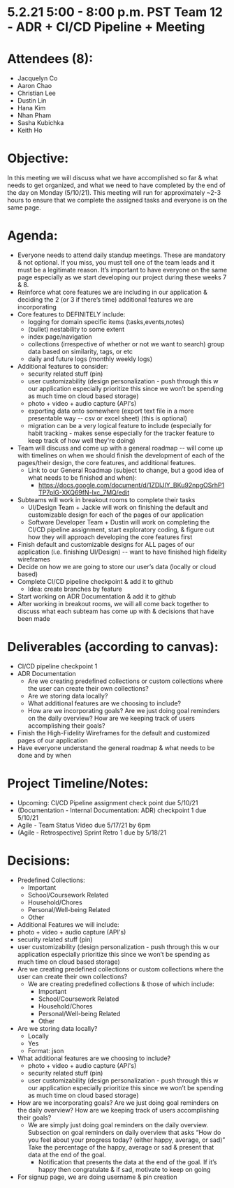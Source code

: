# 5.2.21 5:00 - 8:00 p.m. PST Team 12 - ADR + CI/CD Pipeline +  Meeting
# Attendees (8):
- Jacquelyn Co
- Aaron Chao
- Christian Lee
- Dustin Lin
- Hana Kim
- Nhan Pham 
- Sasha Kubichka
- Keith Ho

# Objective: 
In this meeting we will discuss what we have accomplished so far & what needs to get organized, and what we need to have completed by the end of the day on Monday (5/10/21). This meeting will run for approximately ~2-3 hours to ensure that we complete the assigned tasks and everyone is on the same page.

# Agenda:
- Everyone needs to attend daily standup meetings. These are mandatory & not optional. If you miss, you must tell one of the team leads and it must be a legitimate reason. It’s important to have everyone on the same page especially as we start developing our project during these weeks 7 & 8.
- Reinforce what core features we are including in our application & deciding the 2 (or 3 if there’s time) additional features we are incorporating
- Core features to DEFINITELY include: 
  - logging for domain specific items (tasks,events,notes)
  - (bullet) nestability to some extent
  - index page/navigation
  - collections (irrespective of whether or not we want to search) group data based on similarity, tags, or etc
  - daily and future logs (monthly weekly logs)
- Additional features to consider: 
  - security related stuff (pin)
  - user customizability (design personalization - push through this w our application especially prioritize this since we won’t be spending as much time on cloud based storage)
  - photo + video + audio capture (API's)
  - exporting data onto somewhere (export text file in a more presentable way -- csv or excel sheet) (this is optional)
  - migration can be a very logical feature to include (especially for habit tracking - makes sense especially for the tracker feature to keep track of how well they're doing)
- Team will discuss and come up with a general roadmap -- will come up with timelines on when we should finish the development of each of the pages/their design, the core features, and additional features.
  - Link to our General Roadmap (subject to change, but a good idea of what needs to be finished and when): 
    - https://docs.google.com/document/d/1ZDlJIY_BKu92npgOSrhP1TP7plG-XKQ69fN-lxc_7MQ/edit
- Subteams will work in breakout rooms to complete their tasks
  - UI/Design Team + Jackie will work on finishing the default and customizable design for each of the pages of our application
  - Software Developer Team + Dustin will work on completing the CI/CD pipeline assignment, start exploratory coding, & figure out how they will approach developing the core features first
- Finish default and customizable designs for ALL pages of our application (i.e. finishing UI/Design) -- want to have finished high fidelity wireframes 
- Decide on how we are going to store our user’s data (locally or cloud based)
- Complete CI/CD pipeline checkpoint & add it to github
  - Idea: create branches by feature
- Start working on ADR Documentation & add it to github
- After working in breakout rooms, we will all come back together to discuss what each subteam has come up with & decisions that have been made

# Deliverables (according to canvas):
- CI/CD pipeline checkpoint 1
- ADR Documentation
  - Are we creating predefined collections or custom collections where the user can create their own collections?
  - Are we storing data locally?
  - What additional features are we choosing to include?
  - How are we incorporating goals? Are we just doing goal reminders on the daily overview? How are we keeping track of users accomplishing their goals?
- Finish the High-Fidelity Wireframes for the default and customized pages of our application
- Have everyone understand the general roadmap & what needs to be done and by when

# Project Timeline/Notes:
- Upcoming: CI/CD Pipeline assignment check point due 5/10/21
- (Documentation - Internal Documentation: ADR) checkpoint 1 due 5/10/21
- Agile - Team Status Video due 5/17/21 by 6pm
- (Agile - Retrospective) Sprint Retro 1 due by 5/18/21


# Decisions:
- Predefined Collections:
  - Important
  - School/Coursework Related
  - Household/Chores
  - Personal/Well-being Related
  - Other
 - Additional Features we will include:
  - photo + video + audio capture (API's)
  - security related stuff (pin)
  - user customizability (design personalization - push through this w our application especially prioritize this since we won’t be spending as much time on cloud based storage)
- Are we creating predefined collections or custom collections where the user can create their own collections?
  - We are creating predefined collections & those of which include:
    - Important
    - School/Coursework Related
    - Household/Chores
    - Personal/Well-being Related
    - Other
- Are we storing data locally?
  - Locally
  - Yes
  - Format: json
- What additional features are we choosing to include?
  - photo + video + audio capture (API's)
  - security related stuff (pin)
  - user customizability (design personalization - push through this w our application especially prioritize this since we won’t be spending as much time on cloud based storage)
- How are we incorporating goals? Are we just doing goal reminders on the daily overview? How are we keeping track of users accomplishing their goals?
  - We are simply just doing goal reminders on the daily overview. Subsection on goal reminders on daily overview that asks “How do you feel about your progress today? (either happy, average, or sad)” Take the percentage of the happy, average or sad & present that data at the end of the goal. 
    - Notification that presents the data at the end of the goal. If it’s happy then congratulate & if sad, motivate to keep on going
- For signup page, we are doing username & pin creation





